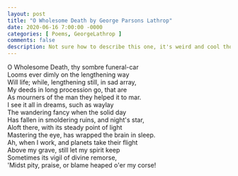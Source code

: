 ```yaml
---
layout: post
title: "O Wholesome Death by George Parsons Lathrop"
date: 2020-06-16 7:00:00 -0000
categories: [ Poems, GeorgeLathrop ]
comments: false
description: Not sure how to describe this one, it's weird and cool though!
---
```

O Wholesome Death, thy sombre funeral-car  
      Looms ever dimly on the lengthening way  
      Will life; while, lengthening still, in sad array,  
  My deeds in long procession go, that are  
  As mourners of the man they helped it to mar.  
      I see it all in dreams, such as waylay  
      The wandering fancy when the solid day  
  Has fallen in smoldering ruins, and night's star,  
  Aloft there, with its steady point of light  
      Mastering the eye, has wrapped the brain in sleep.  
  Ah, when I work, and planets take their flight  
      Above my grave, still let my spirit keep  
  Sometimes its vigil of divine remorse,  
  'Midst pity, praise, or blame heaped o'er my corse!
